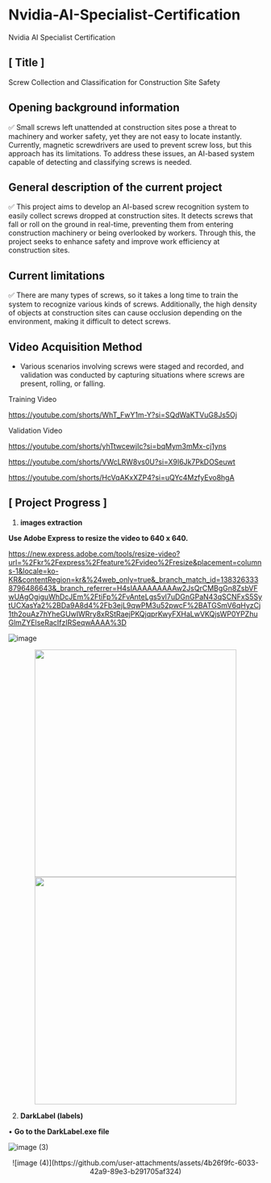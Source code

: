 # Nvidia-AI-Specialist-Certification
Nvidia AI Specialist Certification

[ Title ]
---
Screw Collection and Classification for Construction Site Safety



Opening background information 
---
<aside>
✅ Small screws left unattended at construction sites pose a threat to machinery and worker safety, yet they are not easy to locate instantly. Currently, magnetic screwdrivers are used to prevent screw loss, but this approach has its limitations. To address these issues, an AI-based system capable of detecting and classifying screws is needed.

</aside>


General description of the current project
---
<aside>
✅ This project aims to develop an AI-based screw recognition system to easily collect screws dropped at construction sites. It detects screws that fall or roll on the ground in real-time, preventing them from entering construction machinery or being overlooked by workers. Through this, the project seeks to enhance safety and improve work efficiency at construction sites.

</aside>


Current limitations
---
<aside>
✅ There are many types of screws, so it takes a long time to train the system to recognize various kinds of screws. Additionally, the high density of objects at construction sites can cause occlusion depending on the environment, making it difficult to detect screws.

</aside>


Video Acquisition Method
---
- Various scenarios involving screws were staged and recorded, and validation was conducted by capturing situations where screws are present, rolling, or falling.

Training Video

https://youtube.com/shorts/WhT_FwY1m-Y?si=SQdWaKTVuG8Js5Oj

Validation Video

https://youtube.com/shorts/yhTtwcewjIc?si=bqMym3mMx-cj1yns

https://youtube.com/shorts/VWcLRW8vs0U?si=X9I6Jk7PkDOSeuwt

https://youtube.com/shorts/HcVqAKxXZP4?si=uQYc4MzfyEvo8hgA


[ Project Progress ]
---

1. **images extraction**

**Use Adobe Express to resize the video to 640 x 640.**

https://new.express.adobe.com/tools/resize-video?url=%2Fkr%2Fexpress%2Ffeature%2Fvideo%2Fresize&placement=columns-1&locale=ko-KR&contentRegion=kr&%24web_only=true&_branch_match_id=1383263338796486643&_branch_referrer=H4sIAAAAAAAAAw2JsQrCMBgGn8ZsbVFwUAgOgiguWhDcJEm%2FtiFp%2FvAnteLgs5vl7uDGnGPaN43qSCNFxS5SytUCXasYa2%2BDa9A8d4%2Fb3ejL9qwPM3u52pwcF%2BATGSmV6qHyzCj1th2ouAz7hYheGUwIWRry8xRStRaejPKQjqprKwyFXHaLwVKQjsWP0YPZhuGlmZYElseRacIfzIRSeqwAAAA%3D

![image](https://github.com/user-attachments/assets/6c5912e6-de3d-438d-b7fa-f093be76cdfc)

<p align="center"><img src="https://github.com/user-attachments/assets/83fc166f-b2db-4931-a947-735178194483" width="400" height="450"/> <img src="https://github.com/user-attachments/assets/c5eda0d6-8e9f-4c9c-9df7-28410481d415" width="400" height="450"/> 


2. **DarkLabel (labels)**

• **Go to the DarkLabel.exe file**

![image (3)](https://github.com/user-attachments/assets/9f0e739e-a6e7-4d65-9bf4-1f8239e4f7b5)

<p align="center">![image (4)](https://github.com/user-attachments/assets/4b26f9fc-6033-42a9-89e3-b291705af324)



